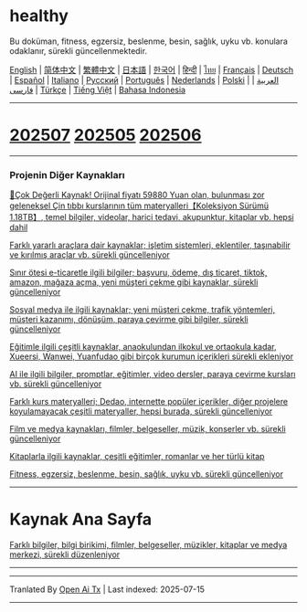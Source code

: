 # healthy
Bu doküman, fitness, egzersiz, beslenme, besin, sağlık, uyku vb. konulara odaklanır, sürekli güncellenmektedir.

[English](https://openaitx.github.io/view.html?user=mswnlz&project=healthy&lang=en) | [简体中文](https://openaitx.github.io/view.html?user=mswnlz&project=healthy&lang=zh-CN) | [繁體中文](https://openaitx.github.io/view.html?user=mswnlz&project=healthy&lang=zh-TW) | [日本語](https://openaitx.github.io/view.html?user=mswnlz&project=healthy&lang=ja) | [한국어](https://openaitx.github.io/view.html?user=mswnlz&project=healthy&lang=ko) | [हिन्दी](https://openaitx.github.io/view.html?user=mswnlz&project=healthy&lang=hi) | [ไทย](https://openaitx.github.io/view.html?user=mswnlz&project=healthy&lang=th) | [Français](https://openaitx.github.io/view.html?user=mswnlz&project=healthy&lang=fr) | [Deutsch](https://openaitx.github.io/view.html?user=mswnlz&project=healthy&lang=de) | [Español](https://openaitx.github.io/view.html?user=mswnlz&project=healthy&lang=es) | [Italiano](https://openaitx.github.io/view.html?user=mswnlz&project=healthy&lang=it) | [Русский](https://openaitx.github.io/view.html?user=mswnlz&project=healthy&lang=ru) | [Português](https://openaitx.github.io/view.html?user=mswnlz&project=healthy&lang=pt) | [Nederlands](https://openaitx.github.io/view.html?user=mswnlz&project=healthy&lang=nl) | [Polski](https://openaitx.github.io/view.html?user=mswnlz&project=healthy&lang=pl) | [العربية](https://openaitx.github.io/view.html?user=mswnlz&project=healthy&lang=ar) | [فارسی](https://openaitx.github.io/view.html?user=mswnlz&project=healthy&lang=fa) | [Türkçe](https://openaitx.github.io/view.html?user=mswnlz&project=healthy&lang=tr) | [Tiếng Việt](https://openaitx.github.io/view.html?user=mswnlz&project=healthy&lang=vi) | [Bahasa Indonesia](https://openaitx.github.io/view.html?user=mswnlz&project=healthy&lang=id)


--------------
# [202507](https://raw.githubusercontent.com/mswnlz/healthy/main/202507.md) [202505](https://raw.githubusercontent.com/mswnlz/healthy/main/202505.md) [202506](https://raw.githubusercontent.com/mswnlz/healthy/main/202506.md)

---------------
### Projenin Diğer Kaynakları

[🎁Çok Değerli Kaynak! Orijinal fiyatı 59880 Yuan olan, bulunması zor geleneksel Çin tıbbı kurslarının tüm materyalleri【Koleksiyon Sürümü 1.18TB】, temel bilgiler, videolar, harici tedavi, akupunktur, kitaplar vb. hepsi dahil](https://github.com/mswnlz/chinese-traditional)

[Farklı yararlı araçlara dair kaynaklar; işletim sistemleri, eklentiler, taşınabilir ve kırılmış araçlar vb. sürekli güncelleniyor](https://github.com/mswnlz/tools)


[Sınır ötesi e-ticaretle ilgili bilgiler; başvuru, ödeme, dış ticaret, tiktok, amazon, mağaza açma, yeni müşteri çekme gibi kaynaklar, sürekli güncelleniyor](https://github.com/mswnlz/cross-border)

[Sosyal medya ile ilgili kaynaklar; yeni müşteri çekme, trafik yöntemleri, müşteri kazanımı, dönüşüm, paraya çevirme gibi bilgiler, sürekli güncelleniyor](https://github.com/mswnlz/self-media)

[Eğitimle ilgili çeşitli kaynaklar, anaokulundan ilkokul ve ortaokula kadar, Xueersi, Wanwei, Yuanfudao gibi birçok kurumun içerikleri sürekli ekleniyor](https://github.com/mswnlz/edu-knowlege)

[AI ile ilgili bilgiler, promptlar, eğitimler, video dersler, paraya çevirme kursları vb. sürekli güncelleniyor](https://github.com/mswnlz/AIknowledge)

[Farklı kurs materyalleri; Dedao, internette popüler içerikler, diğer projelere koyulamayacak çeşitli materyaller, hepsi burada, sürekli güncelleniyor](https://github.com/mswnlz/curriculum)

[Film ve medya kaynakları, filmler, belgeseller, müzik, konserler vb. sürekli güncelleniyor](https://github.com/mswnlz/movies)

[Kitaplarla ilgili kaynaklar, çeşitli eğitimler, romanlar ve her türlü kitap](https://github.com/mswnlz/book)

[Fitness, egzersiz, beslenme, besin, sağlık, uyku vb. sürekli güncelleniyor](https://github.com/mswnlz/healthy)


---------------
# Kaynak Ana Sayfa
[Farklı bilgiler, bilgi birikimi, filmler, belgeseller, müzikler, kitaplar ve medya merkezi, sürekli düzenleniyor](https://github.com/mswnlz)

---------------


---

Tranlated By [Open Ai Tx](https://github.com/OpenAiTx/OpenAiTx) | Last indexed: 2025-07-15

---
